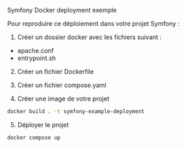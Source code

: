 Symfony Docker deployment exemple

Pour reproduire ce déploiement dans votre projet Symfony :
1. Créer un dossier docker avec les fichiers suivant :

- apache.conf
- entrypoint.sh

2. Créer un fichier Dockerfile

3. Créer un fichier compose.yaml

4. Créer une image de votre projet
```bash
docker build . -t symfony-example-deployment
```

5. Déployer le projet
```bash
docker compose up
```

